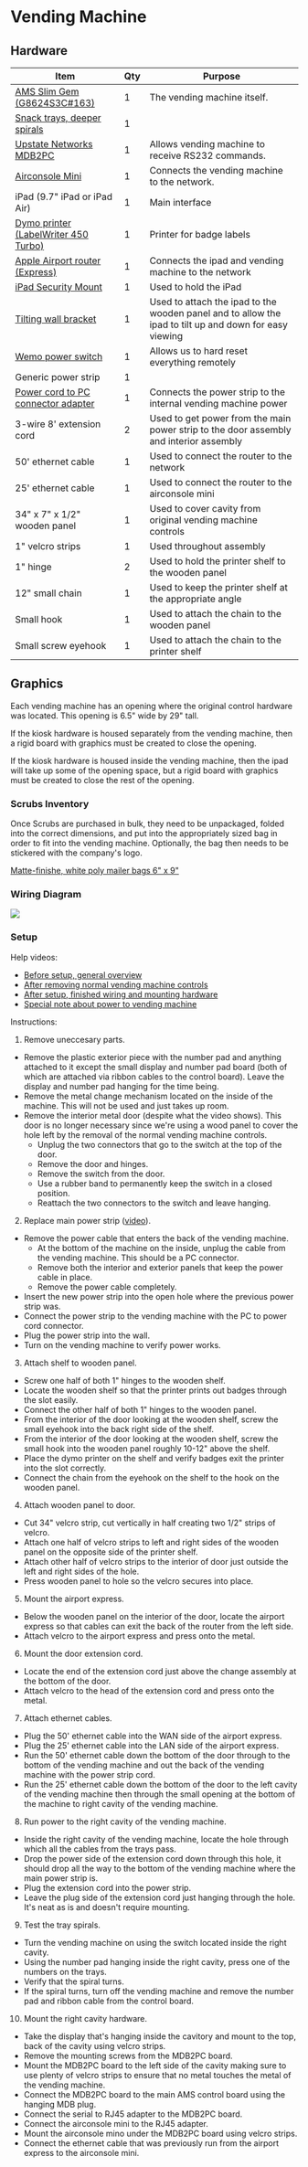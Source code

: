 # Vending Machine

## Hardware

| Item | Qty | Purpose |
| ---- | --- | ------- |
| <a href='http://thevendingcenter.com/'>AMS Slim Gem (G8624S3C#163)</a> | 1 | The vending machine itself. |	
| <a href='http://thevendingcenter.com/'>Snack trays, deeper spirals</a> | 1 |
| <a href='http://www.upstatenetworks.com/mdb2pc.htm'>Upstate Networks MDB2PC</a> | 1 | Allows vending machine to receive RS232 commands. |
| <a href='https://www.get-console.com/shop/en/airconsole-mini-20/112-airconsole-20-mini.html'>Airconsole Mini</a> | 1 | Connects the vending machine to the network. |
| iPad (9.7" iPad or iPad Air) | 1 | Main interface |
| <a href='https://www.amazon.com/DYMO-LabelWriter-Thermal-Printer-1750283/dp/B0027JIIKQ'>Dymo printer (LabelWriter 450 Turbo)</a> | 1 | Printer for badge labels |
| <a href='https://www.apple.com/airport-express/'>Apple Airport router (Express)</a> | 1 | Connects the ipad and vending machine to the network |
| <a href='https://www.amazon.com/gp/product/B01F2O3CKI'>iPad Security Mount</a> | 1 | Used to hold the iPad |
| <a href='https://www.amazon.com/gp/product/B01ACOR2PE'>Tilting wall bracket</a> | 1 | Used to attach the ipad to the wooden panel and to allow the ipad to tilt up and down for easy viewing |
| <a href='https://www.bestbuy.com/site/wemo-wemo-insight-plug-white-gray/2300063.p'>Wemo power switch</a> | 1 | Allows us to hard reset everything remotely |
| Generic power strip | 1 |  |
| <a href='https://www.amazon.com/gp/product/B002HVYVNC'>Power cord to PC connector adapter</a> | 1 | Connects the power strip to the internal vending machine power |
| 3-wire 8' extension cord | 2 | Used to get power from the main power strip to the door assembly and interior assembly |  
| 50' ethernet cable | 1 | Used to connect the router to the network |
| 25' ethernet cable | 1 | Used to connect the router to the airconsole mini |
| 34" x 7" x 1/2" wooden panel | 1 | Used to cover cavity from original vending machine controls |
| 1" velcro strips | 1 | Used throughout assembly | 
| 1" hinge | 2 | Used to hold the printer shelf to the wooden panel |
| 12" small chain | 1 | Used to keep the printer shelf at the appropriate angle |
| Small hook | 1 | Used to attach the chain to the wooden panel |
| Small screw eyehook | 1 | Used to attach the chain to the printer shelf |

## Graphics

Each vending machine has an opening where the original control hardware was located. This opening is 6.5" wide by 29" tall.

If the kiosk hardware is housed separately from the vending machine, then a rigid board with graphics must be created to close the opening.

If the kiosk hardware is housed inside the vending machine, then the ipad will take up some of the opening space, but a rigid board with graphics must be created to close the rest of the opening.

### Scrubs Inventory

Once Scrubs are purchased in bulk, they need to be unpackaged, folded into the correct dimensions, and put into the appropriately sized bag in order to fit into the vending machine. Optionally, the bag then needs to be stickered with the company's logo.

<a href='https://www.amazon.com/gp/product/B00JKTSINS'>Matte-finishe, white poly mailer bags 6" x 9"</a>

### Wiring Diagram

<img src='images/vending_machine_wiring.png' />

### Setup

Help videos:

* <a href='https://youtu.be/AbkOXM3i-ng'>Before setup, general overview</a>
* <a href='https://youtu.be/4_lpngqCIdY'>After removing normal vending machine controls</a>
* <a href='https://youtu.be/6S2AnRL4NfQ'>After setup, finished wiring and mounting hardware</a>
* <a href='https://youtu.be/1bKZ099j6Mg'>Special note about power to vending machine</a>

Instructions:

1. Remove uneccesary parts.
  * Remove the plastic exterior piece with the number pad and anything attached to it except the small display and number pad board (both of which are attached via ribbon cables to the control board). Leave the display and number pad hanging for the time being.
  * Remove the metal change mechanism located on the inside of the machine. This will not be used and just takes up room.
  * Remove the interior metal door (despite what the video shows). This door is no longer necessary since we're using a wood panel to cover the hole left by the removal of the normal vending machine controls.
     - Unplug the two connectors that go to the switch at the top of the door.
     - Remove the door and hinges.
     - Remove the switch from the door.
     - Use a rubber band to permanently keep the switch in a closed position.
     - Reattach the two connectors to the switch and leave hanging.  
2. Replace main power strip (<a href='https://youtu.be/1bKZ099j6Mg'>video</a>).
  * Remove the power cable that enters the back of the vending machine. 
     - At the bottom of the machine on the inside, unplug the cable from the vending machine. This should be a PC connector.
     - Remove both the interior and exterior panels that keep the power cable in place.
     - Remove the power cable completely.
  * Insert the new power strip into the open hole where the previous power strip was.
  * Connect the power strip to the vending machine with the PC to power cord connector.
  * Plug the power strip into the wall.
  * Turn on the vending machine to verify power works.
3. Attach shelf to wooden panel.
  * Screw one half of both 1" hinges to the wooden shelf. 
  * Locate the wooden shelf so that the printer prints out badges through the slot easily.
  * Connect the other half of both 1" hinges to the wooden panel.
  * From the interior of the door looking at the wooden shelf, screw the small eyehook into the back right side of the shelf.
  * From the interior of the door looking at the wooden shelf, screw the small hook into the wooden panel roughly 10-12" above the shelf.
  * Place the dymo printer on the shelf and verify badges exit the printer into the slot correctly.
  * Connect the chain from the eyehook on the shelf to the hook on the wooden panel.
4. Attach wooden panel to door.
  * Cut 34" velcro strip, cut vertically in half creating two 1/2" strips of velcro.
  * Attach one half of velcro strips to left and right sides of the wooden panel on the opposite side of the printer shelf.
  * Attach other half of velcro strips to the interior of door just outside the left and right sides of the hole.
  * Press wooden panel to hole so the velcro secures into place.
5. Mount the airport express.
  * Below the wooden panel on the interior of the door, locate the airport express so that cables can exit the back of the router from the left side.
  * Attach velcro to the airport express and press onto the metal.
6. Mount the door extension cord.
  * Locate the end of the extension cord just above the change assembly at the bottom of the door.
  * Attach velcro to the head of the extension cord and press onto the metal.
7. Attach ethernet cables.
  * Plug the 50' ethernet cable into the WAN side of the airport express.
  * Plug the 25' ethernet cable into the LAN side of the airport express.
  * Run the 50' ethernet cable down the bottom of the door through to the bottom of the vending machine and out the back of the vending machine with the power strip cord.
  * Run the 25' ethernet cable down the bottom of the door to the left cavity of the vending machine then through the small opening at the bottom of the machine to right cavity of the vending machine.
8. Run power to the right cavity of the vending machine.
  * Inside the right cavity of the vending machine, locate the hole through which all the cables from the trays pass.
  * Drop the power side of the extension cord down through this hole, it should drop all the way to the bottom of the vending machine where the main power strip is.
  * Plug the extension cord into the power strip.
  * Leave the plug side of the extension cord just hanging through the hole. It's neat as is and doesn't require mounting.
9. Test the tray spirals.
  * Turn the vending machine on using the switch located inside the right cavity.
  * Using the number pad hanging inside the right cavity, press one of the numbers on the trays.
  * Verify that the spiral turns.
  * If the spiral turns, turn off the vending machine and remove the number pad and ribbon cable from the control board.
10. Mount the right cavity hardware.
  * Take the display that's hanging inside the cavitory and mount to the top, back of the cavity using velcro strips.
  * Remove the mounting screws from the MDB2PC board.
  * Mount the MDB2PC board to the left side of the cavity making sure to use plenty of velcro strips to ensure that no metal touches the metal of the vending machine.
  * Connect the MDB2PC board to the main AMS control board using the hanging MDB plug.
  * Connect the serial to RJ45 adapter to the MDB2PC board.
  * Connect the airconsole mini to the RJ45 adapter.
  * Mount the airconsole mino under the MDB2PC board using velcro strips.
  * Connect the ethernet cable that was previously run from the airport express to the airconsole mini.
